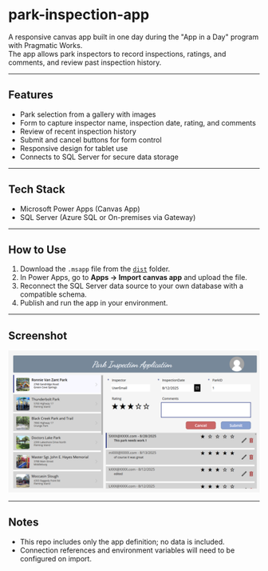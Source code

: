 # park-inspection-app

A responsive canvas app built in one day during the "App in a Day" program with Pragmatic Works.  
The app allows park inspectors to record inspections, ratings, and comments, and review past inspection history.

---

## Features
- Park selection from a gallery with images
- Form to capture inspector name, inspection date, rating, and comments
- Review of recent inspection history
- Submit and cancel buttons for form control
- Responsive design for tablet use
- Connects to SQL Server for secure data storage

---

## Tech Stack
- Microsoft Power Apps (Canvas App)
- SQL Server (Azure SQL or On-premises via Gateway)

---

## How to Use
1. Download the `.msapp` file from the [`dist`](dist) folder.
2. In Power Apps, go to **Apps → Import canvas app** and upload the file.
3. Reconnect the SQL Server data source to your own database with a compatible schema.
4. Publish and run the app in your environment.

---

## Screenshot
![Home](docs/media/home-screen.png)

---

## Notes
- This repo includes only the app definition; no data is included.
- Connection references and environment variables will need to be configured on import.
